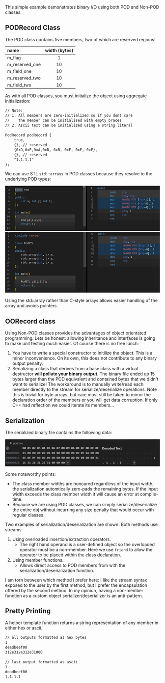 
This simple example demonstrates binary I/O using both POD and Non-POD classes.

## PODRecord Class

The POD class contains five members, two of which are reserved regions:

|name|width (bytes)|
|:--|:--:|
|m_flag|1|
|m_reserved_one|10|
|m_field_one|10|
|m_reserved_two|10|
|m_field_two|10|

As with all POD classes, you must initialize the object using aggregate initialization:

```
// Note: 
// 1. All members are zero-initialized so if you dont care 
//    the member can be initialised with empty braces
// 2. Ascii text can be initialized using a string literal

PodRecord podRecord { 
    true, 
    {}, // reserved
    {0xD,0xE,0xA,0xD, 0xB, 0xE, 0xE, 0xF},
    {}, // reserved
    "1.1.1.1"
};
```

We can use STL `std::arrays` in POD classes because they resolve to the underlying POD types:

![alt text](podtrad.png)
![alt text](podstl.png)

Using the std::array rather than C-style arrays allows easier handling of the array and avoids pointers.

## OORecord class

Using Non-POD classes provides the advantages of object orientated programming. Lets be honest: allowing inheritance and interfaces is going to make unit testing much easier. Of course there is no free lunch:

1. You have to write a special constructor to initilize the object. This is a minor inconvenience. On its own, this does not contribute to any binary output penalty.
2. Serializing a class that derives from a base class with a virtual destructor __will pollute your binary output__. The binary file ended up 15 bytes larger than the POD equivalent and contained bytes that we didn't want to serialize! The workaround is to manually write/read each member directly to the stream for serialize/deserialize operations. Note this is trivial for byte arrays, but care must still be taken to mirror the declaration order of the members or you will get data corruption. If only C++ had reflection we could iterate its members...

## Serialization

The serialized binary file contains the following data:

![alt text](bin.png)

Some noteworthy points:

- The class member widths are honoured regardless of the input width; the serialization automtically zero-pads the remaining bytes. If the input width exceeds the class member width it will cause an error at compile-time.
- Because we are using POD classes, we can simply serialize/deserialize the entire obj without incurring any size penalty that would occur with regular classes.

Two examples of serialization/deserialization are shown. Both methods use streams:

1. Using overloaded insertion/extraction operators. 
   - The right hand operand is a user-defined object so the overloaded operator must be a non-member. Here we use `friend` to allow the operator to be placed within the class declaration.
2. Using member functions. 
   - Allows direct access to POD members from with the serialization/deserialization function.

I am torn between which method I prefer here: I like the stream syntax exposed to the user by the first method, but I prefer the encapsulation offered by the second method. In my opinion, having a non-member function as a custom object serializer/deserializer is an anti-pattern.


## Pretty Printing

A helper template function returns a string representation of any member in either hex or ascii.

```
// all outputs formatted as hex bytes
1
deadbeef00
312e312e312e31000

// last output formatted as ascii
1
deadbeef00
1.1.1.1
```
